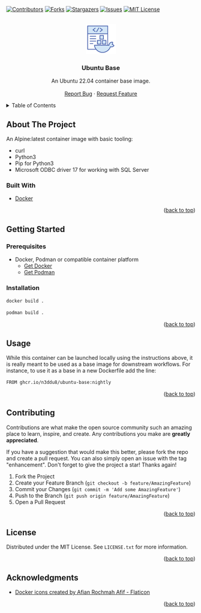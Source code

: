 <!-- Improved compatibility of back to top link: See: https://github.com/othneildrew/Best-README-Template/pull/73 -->
<a name="readme-top"></a>
<!--
*** Thanks for checking out the Best-README-Template. If you have a suggestion
*** that would make this better, please fork the repo and create a pull request
*** or simply open an issue with the tag "enhancement".
*** Don't forget to give the project a star!
*** Thanks again! Now go create something AMAZING! :D
-->



<!-- PROJECT SHIELDS -->
<!--
*** I'm using markdown "reference style" links for readability.
*** Reference links are enclosed in brackets [ ] instead of parentheses ( ).
*** See the bottom of this document for the declaration of the reference variables
*** for contributors-url, forks-url, etc. This is an optional, concise syntax you may use.
*** https://www.markdownguide.org/basic-syntax/#reference-style-links
-->
[![Contributors][contributors-shield]][contributors-url]
[![Forks][forks-shield]][forks-url]
[![Stargazers][stars-shield]][stars-url]
[![Issues][issues-shield]][issues-url]
[![MIT License][license-shield]][license-url]



<!-- PROJECT LOGO -->
<br />
<div align="center">
  <a href="https://github.com/n3ddu8/ubuntu-base">
    <img src="images/logo.png" alt="Logo" width="80" height="80">
  </a>

<h3 align="center">Ubuntu Base</h3>

  <p align="center">
    An Ubuntu 22.04 container base image.
    <br />
    <br />
    <a href="https://github.com/n3ddu8/ubuntu-base/issues/new?labels=bug&template=bug-report---.md">Report Bug</a>
    ·
    <a href="https://github.com/n3ddu8/ubuntu-base/issues/new?labels=enhancement&template=feature-request---.md">Request Feature</a>
  </p>
</div>



<!-- TABLE OF CONTENTS -->
<details>
  <summary>Table of Contents</summary>
  <ol>
    <li>
      <a href="#about-the-project">About The Project</a>
      <ul>
        <li><a href="#built-with">Built With</a></li>
      </ul>
    </li>
    <li>
      <a href="#getting-started">Getting Started</a>
      <ul>
        <li><a href="#prerequisites">Prerequisites</a></li>
        <li><a href="#installation">Installation</a></li>
      </ul>
    </li>
    <li><a href="#usage">Usage</a></li>
    <li><a href="#contributing">Contributing</a></li>
    <li><a href="#license">License</a></li>
    <li><a href="#acknowledgments">Acknowledgments</a></li>
  </ol>
</details>



<!-- ABOUT THE PROJECT -->
## About The Project

An Alpine:latest container image with basic tooling:
* curl
* Python3
* Pip for Python3
* Microsoft ODBC driver 17 for working with SQL Server

### Built With

* [Docker](https://www.docker.com/)

<p align="right">(<a href="#readme-top">back to top</a>)</p>



<!-- GETTING STARTED -->
## Getting Started

### Prerequisites

* Docker, Podman or compatible container platform
  * [Get Docker](https://docs.docker.com/get-docker/)
  * [Get Podman](https://podman.io/docs/installation)

### Installation

```sh
docker build .
```

```sh
podman build .
```

<p align="right">(<a href="#readme-top">back to top</a>)</p>



<!-- USAGE EXAMPLES -->
## Usage

While this container can be launched locally using the instructions above, it is really meant to be used as a base image for downstream workflows. For instance, to use it as a base in a new Dockerfile add the line:
```sh
FROM ghcr.io/n3ddu8/ubuntu-base:nightly
```

<p align="right">(<a href="#readme-top">back to top</a>)</p>



<!-- CONTRIBUTING -->
## Contributing

Contributions are what make the open source community such an amazing place to learn, inspire, and create. Any contributions you make are **greatly appreciated**.

If you have a suggestion that would make this better, please fork the repo and create a pull request. You can also simply open an issue with the tag "enhancement".
Don't forget to give the project a star! Thanks again!

1. Fork the Project
2. Create your Feature Branch (`git checkout -b feature/AmazingFeature`)
3. Commit your Changes (`git commit -m 'Add some AmazingFeature'`)
4. Push to the Branch (`git push origin feature/AmazingFeature`)
5. Open a Pull Request

<p align="right">(<a href="#readme-top">back to top</a>)</p>



<!-- LICENSE -->
## License

Distributed under the MIT License. See `LICENSE.txt` for more information.

<p align="right">(<a href="#readme-top">back to top</a>)</p>



<!-- ACKNOWLEDGMENTS -->
## Acknowledgments

* [Docker icons created by Afian Rochmah Afif - Flaticon](https://www.flaticon.com/free-icons/docker)

<p align="right">(<a href="#readme-top">back to top</a>)</p>



<!-- MARKDOWN LINKS & IMAGES -->
<!-- https://www.markdownguide.org/basic-syntax/#reference-style-links -->
[contributors-shield]: https://img.shields.io/github/contributors/n3ddu8/ubuntu-base.svg?style=for-the-badge
[contributors-url]: https://github.com/n3ddu8/ubuntu-base/graphs/contributors
[forks-shield]: https://img.shields.io/github/forks/n3ddu8/ubuntu-base.svg?style=for-the-badge
[forks-url]: https://github.com/n3ddu8/ubuntu-base/network/members
[stars-shield]: https://img.shields.io/github/stars/n3ddu8/ubuntu-base.svg?style=for-the-badge
[stars-url]: https://github.com/n3ddu8/ubuntu-base/stargazers
[issues-shield]: https://img.shields.io/github/issues/n3ddu8/ubuntu-base.svg?style=for-the-badge
[issues-url]: https://github.com/n3ddu8/ubuntu-base/issues
[license-shield]: https://img.shields.io/github/license/n3ddu8/ubuntu-base.svg?style=for-the-badge
[license-url]: https://github.com/n3ddu8/ubuntu-base/blob/master/LICENSE.txt
